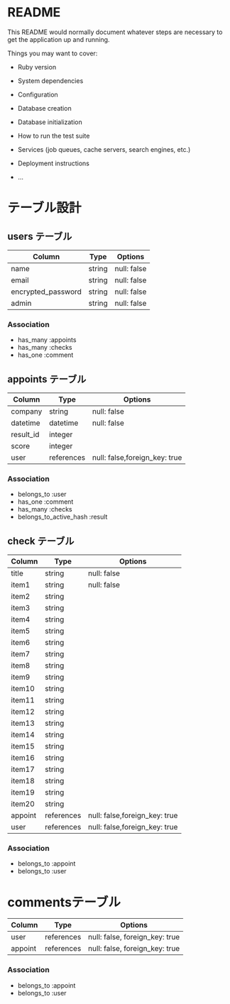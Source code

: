 # README

This README would normally document whatever steps are necessary to get the
application up and running.

Things you may want to cover:

* Ruby version

* System dependencies

* Configuration

* Database creation

* Database initialization

* How to run the test suite

* Services (job queues, cache servers, search engines, etc.)

* Deployment instructions

* ...

# テーブル設計

## users テーブル
| Column             | Type   | Options     |
| ------------------ | ------ | ----------- |
| name               | string | null: false |
| email              | string | null: false |
| encrypted_password | string | null: false |
| admin              | string | null: false |

### Association

- has_many :appoints
- has_many :checks
- has_one :comment

## appoints テーブル
| Column               | Type       | Options                        |
| -------------------- | ---------- | -----------                    |
| company              | string     | null: false                    |
| datetime             | datetime   | null: false                    |
| result_id            | integer    |                    |
| score                | integer    |                   |
| user                 | references | null: false,foreign_key: true  | 

### Association

- belongs_to :user
- has_one :comment
- has_many :checks
- belongs_to_active_hash :result

## check テーブル

| Column           | Type       | Options                        |
| ---------------- | ---------- | ------------------------------ |
| title            | string     | null: false                    |
| item1            | string     | null: false                    |
| item2            | string     |                                |
| item3            | string     |                                |
| item4            | string     |                                |
| item5            | string     |                                |
| item6            | string     |                                |
| item7            | string     |                                |
| item8            | string     |                                |
| item9            | string     |                                |
| item10           | string     |                                |
| item11           | string     |                                |
| item12           | string     |                                |
| item13           | string     |                                |
| item14           | string     |                                |
| item15           | string     |                                |
| item16           | string     |                                |
| item17           | string     |                                |
| item18           | string     |                                |
| item19           | string     |                                |
| item20           | string     |                                |
| appoint          | references | null: false,foreign_key: true  | 
| user             | references | null: false,foreign_key: true  | 

### Association

- belongs_to :appoint
- belongs_to :user

# commentsテーブル

| Column           | Type       | Options                        |
| -------------    | ---------- | ------------------------------ |
| user             | references | null: false, foreign_key: true | 
| appoint          | references | null: false, foreign_key: true |

### Association

- belongs_to :appoint
- belongs_to :user